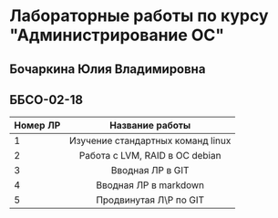 # Лабораторные работы по курсу "Администрирование ОС"
## Бочаркина Юлия Владимировна
## ББСО-02-18 
| Номер ЛР | Название работы       | 
| ---------|:------------------------:|  
| 1        | Изучение стандартных команд linux|
| 2 | Работа с LVM, RAID в ОС debian |
| 3 | Вводная ЛР в GIT |
| 4 | Вводная ЛР в markdown |
| 5 | Продвинутая Л\Р по GIT |

